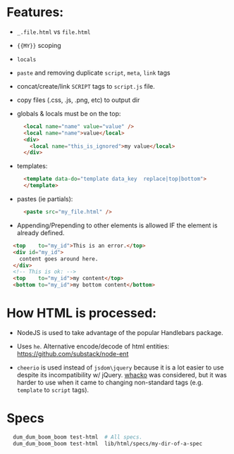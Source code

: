 
Features:
======

  * `_.file.html` vs `file.html`
  * `{{MY}}` scoping
  * `locals`
  * `paste` and removing duplicate `script`, `meta`, `link` tags
  * concat/create/link `SCRIPT` tags to `script.js` file.
  * copy files (.css, .js, .png, etc) to output dir

  * globals & locals must be on the top:
    ```html
      <local name="name" value="value" />
      <local name="name">value</local>
      <div>
        <local name="this_is_ignored">my value</local>
      </div>
    ```

  * templates:
    ```html
      <template data-do="template data_key  replace|top|bottom">
      </template>
    ```

  * pastes (ie partials):
    ```html
      <paste src="my_file.html" />
    ```

  * Appending/Prepending to other elements is allowed IF the element
  is already defined.
  ```html
    <top    to="my_id">This is an error.</top>
    <div id="my_id">
      content goes around here.
    </div>
    <!-- This is ok: -->
    <top    to="my_id">my content</top>
    <bottom to="my_id">my bottom content</bottom>
  ```



How HTML is processed:
==============

* NodeJS is used to take advantage of the popular Handlebars package.

* Uses `he`. Alternative encode/decode of html entities: https://github.com/substack/node-ent

* `cheerio` is used instead of `jsdom\jquery` because it is a lot
easier to use despite its incompatibility w/ jQuery.  [whacko](https://github.com/inikulin/whacko)
was considered, but it was harder to use when it came to
changing non-standard tags (e.g. `template` to `script` tags).

Specs
=====

```bash
  dum_dum_boom_boom test-html  # All specs.
  dum_dum_boom_boom test-html  lib/html/specs/my-dir-of-a-spec
```

